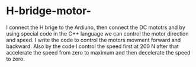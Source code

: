 # H-bridge-motor-
I connect the H brige to the Ardiuno, then connect the DC mototrs and by using special code in the C++ language we can control the motor direction and speed. I write the code to control the motors movment forward and backward. Also by the code I control the speed first at 200 N after that accelerate the speed from zero to maximum and then decelerate the speed to zero. 
